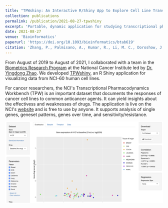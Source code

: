 ```yaml
---
title: "TPWshiny: An Interactive R/Shiny App to Explore Cell Line Transcriptional Responses to Anti-cancer Drugs"
collection: publications
permalink: /publication/2021-08-27-tpwshiny
excerpt: 'Portable, dynamic application for studying transcriptional pharamcodyanmics.'
date: 2021-08-27
venue: 'Bioinformatics'
paperurl: 'https://doi.org/10.1093/bioinformatics/btab619'
citation: 'Zhang, P., Palmisano, A., Kumar, R., Li, M. C., Doroshow, J. H., & Zhao, Y. (2021). TPWshiny: an interactive R/Shiny app to explore cell line transcriptional responses to anti-cancer drugs. Bioinformatics.'
---
```


From August of 2019 to August of 2021, I collaborated with a team in the [Biometrics Research Program](https://brb.nci.nih.gov/) at the National Cancer Institute led by [Dr. Yingdong Zhao](https://brb.nci.nih.gov/aboutBRP/zhaoy.htm). We developed [TPWshiny](https://brb.nci.nih.gov/TPWshiny/), an R Shiny application for visualizing data from NCI-60 human cell lines.

For cancer researchers, the NCI's Transcriptional Pharmacodynamics Workbench (TPW) is an important dataset that documents the responses of cancer cell lines to common anticancer agents. It can yield insights about the effectivess and weaknesses of drugs. The application is live on the NCI's [website](https://brpnci.shinyapps.io/TPWshiny/) and is free to use by anyone. It supports analysis of single genes, geneset patterns, genes over time, and sensitivity/resistance.

<img src='/images/publications/tpwshiny_app.png'>